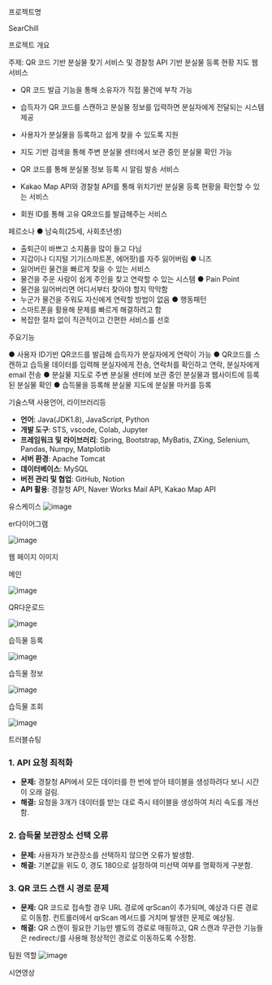 프로젝트명

SearChill

프로젝트 개요

주제: QR 코드 기반 분실물 찾기 서비스 및 경찰청 API 기반 분실물 등록 현황 지도 웹서비스


- QR 코드 발급 기능을 통해 소유자가 직접 물건에 부착 가능
- 습득자가 QR 코드를 스캔하고 분실물 정보를 입력하면 분실자에게 전달되는 시스템 제공
- 사용자가 분실물을 등록하고 쉽게 찾을 수 있도록 지원
- 지도 기반 검색을 통해 주변 분실물 센터에서 보관 중인 분실물 확인 가능


- QR 코드를 통해 분실물 정보 등록 시 알림 발송 서비스
- Kakao Map API와 경찰철 API를 통해 위치기반 분실물 등록 현황을 확인할 수 있는 서비스
- 회원 ID를 통해 고유 QR코드를 발급해주는 서비스

페르소나
● 남숙희(25세, 사회초년생)
- 출퇴근이 바쁘고 소지품을 많이 들고 다님
- 지갑이나 디지털 기기(스마트폰, 에어팟)를 자주 잃어버림
● 니즈 
- 잃어버린 물건을 빠르게 찾을 수 있는 서비스
- 물건을 주운 사람이 쉽게 주인을 찾고 연락할 수 있는 시스템
● Pain Point
- 물건을 잃어버리면 어디서부터 찾아야 할지 막막함
- 누군가 물건을 주워도 자신에게 연락할 방법이 없음
● 행동패턴
- 스마트폰을 활용해 문제를 빠르게 해결하려고 함
- 복잡한 절차 없이 직관적이고 간편한 서비스를 선호

주요기능

● 사용자 ID기반 QR코드를 발급해 습득자가 분실자에게
    연락이 가능
● QR코드를 스캔하고 습득물 데이터를 입력해 분실자에게 전송,
    연락처를 확인하고 연락, 분실자에게 email 전송
● 분실물 지도로 주변 분실물 센터에 보관 중인 분실물과
    웹사이트에 등록된 분실물 확인
● 습득물을 등록해 분실물 지도에 분실물 마커를 등록





기술스택
사용언어, 라이브러리등
- **언어**: Java(JDK1.8), JavaScript, Python
- **개발 도구**: STS, vscode, Colab, Jupyter
- **프레임워크 및 라이브러리**: Spring, Bootstrap, MyBatis, ZXing, Selenium, Pandas, Numpy, Matplotlib
- **서버 환경**: Apache Tomcat
- **데이터베이스**: MySQL
- **버전 관리 및 협업**: GitHub, Notion
- **API 활용**: 경찰청 API, Naver Works Mail API, Kakao Map API

유스케이스
![image](https://github.com/user-attachments/assets/1c385605-f3ba-43c4-bd9b-2e6a099b7bb7)

er다이어그램

![image](https://github.com/user-attachments/assets/d01cdb93-e93e-4656-b546-8a2572a15969)

웹 페이지 이미지

메인

![image](https://github.com/user-attachments/assets/25e095ac-a792-4f1a-aa2d-4fc019652567)

QR다운로드

![image](https://github.com/user-attachments/assets/a74d9bec-48f1-4cd8-bfe1-f3f2c1bb047e)

습득물 등록

![image](https://github.com/user-attachments/assets/0e4b98fa-e361-41e0-8dc2-c4963a2aa9db)

습득물 정보

![image](https://github.com/user-attachments/assets/e3491e51-42b7-4a52-abf4-ba30cd13b3ff)

습득물 조회

![image](https://github.com/user-attachments/assets/9fedc251-7421-403c-a69b-ba8defa03a27)


트러블슈팅
### 1. API 요청 최적화

- **문제:** 경찰청 API에서 모든 데이터를 한 번에 받아 테이블을 생성하려다 보니 시간이 오래 걸림.
- **해결:** 요청을 3개가 데이터를 받는 대로 즉시 테이블을 생성하여 처리 속도를 개선함.

### 2. 습득물 보관장소 선택 오류

- **문제:** 사용자가 보관장소를 선택하지 않으면 오류가 발생함.
- **해결:** 기본값을 위도 0, 경도 180으로 설정하여 미선택 여부를 명확하게 구분함.

### 3. QR 코드 스캔 시 경로 문제

- **문제:** QR 코드로 접속할 경우 URL 경로에 qrScan이 추가되며, 예상과 다른 경로로 이동함. 컨트롤러에서 qrScan 메서드를 거치며 발생한 문제로 예상됨.
- **해결:** QR 스캔이 필요한 기능만 별도의 경로로 매핑하고, QR 스캔과 무관한 기능들은 redirect:/를 사용해 정상적인 경로로 이동하도록 수정함.

팀원 역할
![image](https://github.com/user-attachments/assets/f242b5a2-418b-416d-b4fb-9b338c67516f)

시연영상
